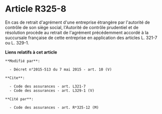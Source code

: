 # Article R325-8

En cas de retrait d'agrément d'une entreprise étrangère par l'autorité de contrôle de son siège social, l'Autorité de
contrôle prudentiel et de résolution procède au retrait de l'agrément précédemment accordé à la succursale française de cette
entreprise en application des articles L. 321-7 ou L. 329-1.

**Liens relatifs à cet article**

	**Modifié par**:

	  - Décret n°2015-513 du 7 mai 2015 - art. 10 (V)

	**Cite**:

	  - Code des assurances - art. L321-7
	  - Code des assurances - art. L329-1 (V)

	**Cité par**:

	  - Code des assurances - art. R*325-12 (M)
